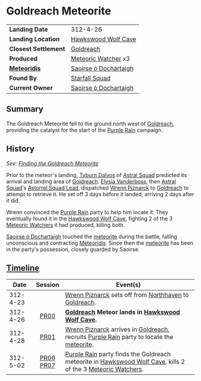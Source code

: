# Goldreach Meteorite

|||
| --- | --- |
| **Landing Date** | 312-4-26 | meteor.1
| **Landing Location** | [Hawkswood Wolf Cave](../../../civilisations/kingdom-of-astor/SETTLEMENTS/GOLDREACH/hawkswood-wolf-cave.md) |
| **Closest Settlement** | [Goldreach](../../../civilisations/kingdom-of-astor/SETTLEMENTS/GOLDREACH/README.md)
| **Produced** | [Meteoric Watcher](../../../creatures/meteoric-watcher.md) x3 |
| **[Meteoridis](../../../mechanics/roleplay/meteoridis.md)** | [Saoirse ó Dochartaigh](../../../characters/saoirse-o-dochartaigh.md) |
| **Found By** | [Starfall Squad](../../../organisations/government/astorrel/squads/starfall-squad.md) |
| **Current Owner** | [Saoirse ó Dochartaigh](../../../characters/saoirse-o-dochartaigh.md) |

## Summary

The Goldreach Meteorite fell to the ground north west of [Goldreach](../../../civilisations/kingdom-of-astor/SETTLEMENTS/GOLDREACH/README.md), providing the catalyst for the start of the [Purple Rain](../../../campaigns/C1-purple-rain.md) campaign.

## History

*See: [Finding the Goldreach Meteorite](../../../storylines/ended/finding-the-goldreach-meteorite.md)*

Prior to the meteor's landing, [Tyburn Dalvos](../../../characters/tyburn-dalvos.md) of [Astral Squad](../../../organisations/government/astorrel/squads/astral-squad.md) predicted its arrival and landing area of [Goldreach](../../../civilisations/kingdom-of-astor/SETTLEMENTS/GOLDREACH/README.md). [Elysia Vanderboss](../../../characters/elysia-vanderboss.md), then [Astral Squad](../../../organisations/government/astorrel/squads/astral-squad.md)'s [Astorrel Squad Lead](../../../organisations/government/astorrel/ranks/astorrel-squad-lead.md), dispatched [Wrenn Piznarck](../../../characters/wrenn-piznarck.md) to [Goldreach](../../../civilisations/kingdom-of-astor/SETTLEMENTS/GOLDREACH/README.md) to attempt to retrieve it. He set off 3 days before it landed, arriving 2 days after it did.

Wrenn convinced the [Purple Rain](../../../campaigns/C1-purple-rain.md) party to help him locate it. They eventually found it in the [Hawkswood Wolf Cave](../../../civilisations/kingdom-of-astor/SETTLEMENTS/GOLDREACH/hawkswood-wolf-cave.md), fighting 2 of the 3 [Meteoric Watchers](../../../creatures/meteoric-watcher.md) it had produced, killing both.

[Saoirse ó Dochartaigh](../../../characters/saoirse-o-dochartaigh.md) touched the [meteorite](../meteorite.md) during the battle, falling unconscious and contracting [Meteoridis](../../../mechanics/roleplay/meteoridis.md). Since then the [meteorite](../meteorite.md) has been in the party's possession, closely guarded by Saoirse.

## [Timeline](../../../history/timeline.md)

| Date | Session | Event(s) |
| --- |:---:| --- |
| 312-4-23 | | [Wrenn Piznarck](../../../characters/wrenn-piznarck.md) sets off from [Northhaven](../../../places/settlements/cities/northhaven.md) to [Goldreach](../../../civilisations/kingdom-of-astor/SETTLEMENTS/GOLDREACH/README.md). |
| 312-4-26 | [PR00](../../../sessions/PR00.md) | **[Goldreach](../../../civilisations/kingdom-of-astor/SETTLEMENTS/GOLDREACH/README.md) Meteor lands in [Hawkswood Wolf Cave](../../../civilisations/kingdom-of-astor/SETTLEMENTS/GOLDREACH/hawkswood-wolf-cave.md).** |
| 312-4-28 | [PR01](../../../sessions/PR01.md) | [Wrenn Piznarck](../../../characters/wrenn-piznarck.md) arrives in [Goldreach](../../../civilisations/kingdom-of-astor/SETTLEMENTS/GOLDREACH/README.md), recruits [Purple Rain](../../../campaigns/C1-purple-rain.md) party to locate the [meteorite](../meteorite.md). |
| 312-5-02 | [PR06](../../../sessions/PR06.md)<br>[PR07](../../../sessions/PR07.md) | [Purple Rain](../../../campaigns/C1-purple-rain.md) party finds the Goldreach meteorite in [Hawkswood Wolf Cave](../../../civilisations/kingdom-of-astor/SETTLEMENTS/GOLDREACH/hawkswood-wolf-cave.md), kills 2 of the 3 [Meteoric Watchers](../../../creatures/meteoric-watcher.md). |
